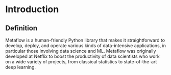 # Introduction
## Definition
Metaflow is a human-friendly Python library that makes it straightforward to develop, deploy, 
and operate various kinds of data-intensive applications, in particular those involving data science and ML.
Metaflow was originally developed at Netflix to boost the productivity of data scientists who work on a wide 
variety of projects, from classical statistics to state-of-the-art deep learning.

